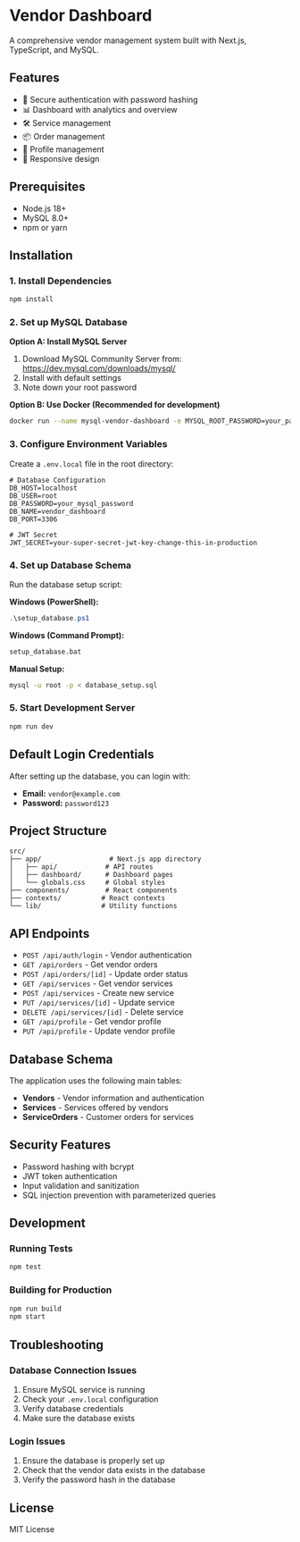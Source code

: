 # Vendor Dashboard

A comprehensive vendor management system built with Next.js, TypeScript, and MySQL.

## Features

- 🔐 Secure authentication with password hashing
- 📊 Dashboard with analytics and overview
- 🛠️ Service management
- 📦 Order management
- 👤 Profile management
- 📱 Responsive design

## Prerequisites

- Node.js 18+ 
- MySQL 8.0+
- npm or yarn

## Installation

### 1. Install Dependencies

```bash
npm install
```

### 2. Set up MySQL Database

**Option A: Install MySQL Server**
1. Download MySQL Community Server from: https://dev.mysql.com/downloads/mysql/
2. Install with default settings
3. Note down your root password

**Option B: Use Docker (Recommended for development)**
```bash
docker run --name mysql-vendor-dashboard -e MYSQL_ROOT_PASSWORD=your_password -e MYSQL_DATABASE=vendor_dashboard -p 3306:3306 -d mysql:8.0
```

### 3. Configure Environment Variables

Create a `.env.local` file in the root directory:

```env
# Database Configuration
DB_HOST=localhost
DB_USER=root
DB_PASSWORD=your_mysql_password
DB_NAME=vendor_dashboard
DB_PORT=3306

# JWT Secret
JWT_SECRET=your-super-secret-jwt-key-change-this-in-production
```

### 4. Set up Database Schema

Run the database setup script:

**Windows (PowerShell):**
```powershell
.\setup_database.ps1
```

**Windows (Command Prompt):**
```cmd
setup_database.bat
```

**Manual Setup:**
```bash
mysql -u root -p < database_setup.sql
```

### 5. Start Development Server

```bash
npm run dev
```

## Default Login Credentials

After setting up the database, you can login with:

- **Email:** `vendor@example.com`
- **Password:** `password123`

## Project Structure

```
src/
├── app/                 # Next.js app directory
│   ├── api/            # API routes
│   ├── dashboard/      # Dashboard pages
│   └── globals.css     # Global styles
├── components/         # React components
├── contexts/          # React contexts
└── lib/               # Utility functions
```

## API Endpoints

- `POST /api/auth/login` - Vendor authentication
- `GET /api/orders` - Get vendor orders
- `POST /api/orders/[id]` - Update order status
- `GET /api/services` - Get vendor services
- `POST /api/services` - Create new service
- `PUT /api/services/[id]` - Update service
- `DELETE /api/services/[id]` - Delete service
- `GET /api/profile` - Get vendor profile
- `PUT /api/profile` - Update vendor profile

## Database Schema

The application uses the following main tables:

- **Vendors** - Vendor information and authentication
- **Services** - Services offered by vendors
- **ServiceOrders** - Customer orders for services

## Security Features

- Password hashing with bcrypt
- JWT token authentication
- Input validation and sanitization
- SQL injection prevention with parameterized queries

## Development

### Running Tests
```bash
npm test
```

### Building for Production
```bash
npm run build
npm start
```

## Troubleshooting

### Database Connection Issues

1. Ensure MySQL service is running
2. Check your `.env.local` configuration
3. Verify database credentials
4. Make sure the database exists

### Login Issues

1. Ensure the database is properly set up
2. Check that the vendor data exists in the database
3. Verify the password hash in the database

## License

MIT License
